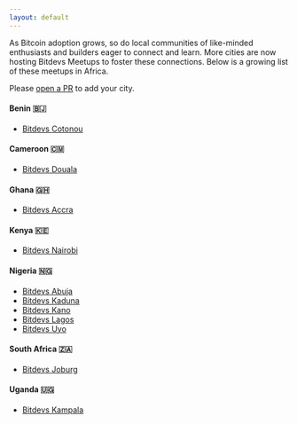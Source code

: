 ```yaml
---
layout: default
---
```


As Bitcoin adoption grows, so do local communities of like-minded enthusiasts and builders eager to connect and learn. More cities are now hosting Bitdevs Meetups to foster these connections. Below is a growing list of these meetups in Africa.

Please [open a PR](https://github.com/bitdevscotonou/bitdevscotonou.org) to add your city.

#### Benin 🇧🇯

- [Bitdevs Cotonou](https://x.com/BitdevsCotonou)

#### Cameroon 🇨🇲

- [Bitdevs Douala](https://x.com/BitDevsDLA)

#### Ghana 🇬🇭

- [Bitdevs Accra](https://x.com/bitdevsAccra)

#### Kenya 🇰🇪

- [Bitdevs Nairobi](https://x.com/BitDevsNBO)

#### Nigeria 🇳🇬

- [Bitdevs Abuja](https://x.com/BitDevsAbuja)
- [Bitdevs Kaduna](https://x.com/BitDevsKaduna)
- [Bitdevs Kano](https://x.com/BitdevsKano)
- [Bitdevs Lagos](https://x.com/BitDevsLagos)
- [Bitdevs Uyo](https://x.com/BitDevsUyo)

#### South Africa 🇿🇦

- [Bitdevs Joburg](https://x.com/BitDevsJHB)

#### Uganda 🇺🇬

- [Bitdevs Kampala](https://x.com/BitDevsKLA)
